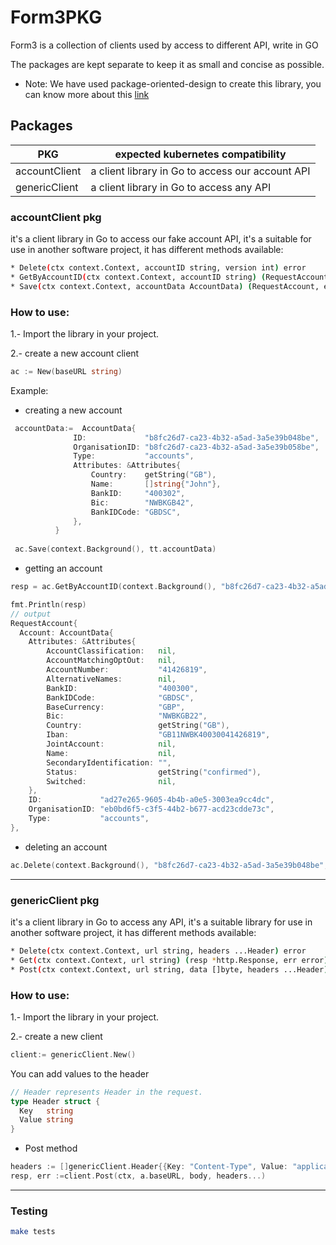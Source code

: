 # Form3PKG

Form3 is a collection of clients used by access to different API, write in GO 

The packages are kept separate to keep it as small and concise as possible.

* Note: We have used package-oriented-design to create this library, you can know more about this
  [link](https://www.ardanlabs.com/blog/2017/02/package-oriented-design.html)


## Packages


| PKG           | expected kubernetes compatibility                |
|---------------|--------------------------------------------------|
| accountClient | a client library in Go to access our account API |
| genericClient | a client library in Go to access any API         |


### accountClient pkg

  it's a client library in Go to access our fake account API, it's a suitable for use in 
  another software project, it has different methods available:
~~~bash
* Delete(ctx context.Context, accountID string, version int) error
* GetByAccountID(ctx context.Context, accountID string) (RequestAccount, error)
* Save(ctx context.Context, accountData AccountData) (RequestAccount, error)
  ~~~

### How to use:

1.- Import the library in your project.

2.- create a new account client 

~~~go
ac := New(baseURL string)
~~~

Example:

 * creating a new account
~~~go
 accountData:=  AccountData{
              ID:             "b8fc26d7-ca23-4b32-a5ad-3a5e39b048be",
              OrganisationID: "b8fc26d7-ca23-4b32-a5ad-3a5e39b058be",
              Type:           "accounts",
              Attributes: &Attributes{
                  Country:    getString("GB"),
                  Name:       []string{"John"},
                  BankID:     "400302",
                  Bic:        "NWBKGB42",
                  BankIDCode: "GBDSC",
              },
          }
 
 ac.Save(context.Background(), tt.accountData)
~~~

* getting an account

~~~go
resp = ac.GetByAccountID(context.Background(), "b8fc26d7-ca23-4b32-a5ad-3a5e39b048be")

fmt.Println(resp)  
// output
RequestAccount{
  Account: AccountData{
    Attributes: &Attributes{
        AccountClassification:   nil,
        AccountMatchingOptOut:   nil,
        AccountNumber:           "41426819",
        AlternativeNames:        nil,
        BankID:                  "400300",
        BankIDCode:              "GBDSC",
        BaseCurrency:            "GBP",
        Bic:                     "NWBKGB22",
        Country:                 getString("GB"),
        Iban:                    "GB11NWBK40030041426819",
        JointAccount:            nil,
        Name:                    nil,
        SecondaryIdentification: "",
        Status:                  getString("confirmed"),
        Switched:                nil,
    },
    ID:             "ad27e265-9605-4b4b-a0e5-3003ea9cc4dc",
    OrganisationID: "eb0bd6f5-c3f5-44b2-b677-acd23cdde73c",
    Type:           "accounts",
},

~~~


* deleting an account

~~~go
ac.Delete(context.Background(), "b8fc26d7-ca23-4b32-a5ad-3a5e39b048be", 0)
~~~
----------
### genericClient pkg


it's a client library in Go to access any API, it's a suitable library for use in
another software project, it has different methods available:
~~~bash
* Delete(ctx context.Context, url string, headers ...Header) error
* Get(ctx context.Context, url string) (resp *http.Response, err error)
* Post(ctx context.Context, url string, data []byte, headers ...Header) (resp *http.Response, err error)
  ~~~
### How to use:

1.- Import the library in your project.

2.- create a new client

~~~go
client:= genericClient.New()
~~~

You can add values to the header
~~~go
// Header represents Header in the request.
type Header struct {
  Key   string
  Value string
}
~~~

* Post method
~~~go
headers := []genericClient.Header{{Key: "Content-Type", Value: "application/json"}}
resp, err :=client.Post(ctx, a.baseURL, body, headers...)
~~~



--------

### Testing

~~~bash
make tests
~~~